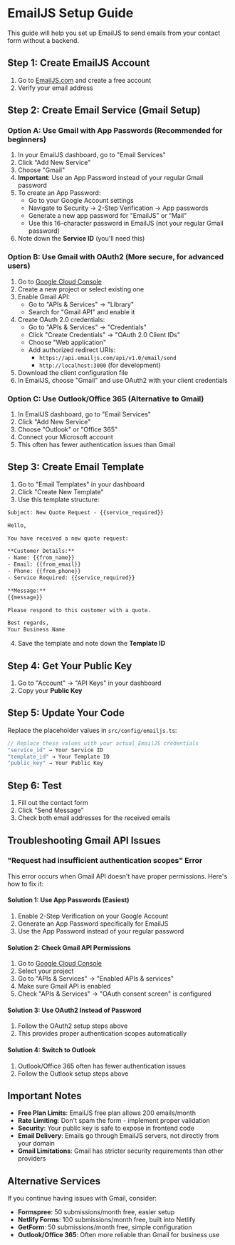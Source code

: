 # EmailJS Setup Guide

This guide will help you set up EmailJS to send emails from your contact form without a backend.

## Step 1: Create EmailJS Account

1. Go to [EmailJS.com](https://www.emailjs.com/) and create a free account
2. Verify your email address

## Step 2: Create Email Service (Gmail Setup)

### Option A: Use Gmail with App Passwords (Recommended for beginners)

1. In your EmailJS dashboard, go to "Email Services"
2. Click "Add New Service"
3. Choose "Gmail"
4. **Important**: Use an App Password instead of your regular Gmail password
5. To create an App Password:
   - Go to your Google Account settings
   - Navigate to Security → 2-Step Verification → App passwords
   - Generate a new app password for "EmailJS" or "Mail"
   - Use this 16-character password in EmailJS (not your regular Gmail password)
6. Note down the **Service ID** (you'll need this)

### Option B: Use Gmail with OAuth2 (More secure, for advanced users)

1. Go to [Google Cloud Console](https://console.cloud.google.com/)
2. Create a new project or select existing one
3. Enable Gmail API:
   - Go to "APIs & Services" → "Library"
   - Search for "Gmail API" and enable it
4. Create OAuth 2.0 credentials:
   - Go to "APIs & Services" → "Credentials"
   - Click "Create Credentials" → "OAuth 2.0 Client IDs"
   - Choose "Web application"
   - Add authorized redirect URIs:
     - `https://api.emailjs.com/api/v1.0/email/send`
     - `http://localhost:3000` (for development)
5. Download the client configuration file
6. In EmailJS, choose "Gmail" and use OAuth2 with your client credentials

### Option C: Use Outlook/Office 365 (Alternative to Gmail)

1. In EmailJS dashboard, go to "Email Services"
2. Click "Add New Service"
3. Choose "Outlook" or "Office 365"
4. Connect your Microsoft account
5. This often has fewer authentication issues than Gmail

## Step 3: Create Email Template

1. Go to "Email Templates" in your dashboard
2. Click "Create New Template"
3. Use this template structure:

```html
Subject: New Quote Request - {{service_required}}

Hello,

You have received a new quote request:

**Customer Details:**
- Name: {{from_name}}
- Email: {{from_email}}
- Phone: {{from_phone}}
- Service Required: {{service_required}}

**Message:**
{{message}}

Please respond to this customer with a quote.

Best regards,
Your Business Name
```

4. Save the template and note down the **Template ID**

## Step 4: Get Your Public Key

1. Go to "Account" → "API Keys" in your dashboard
2. Copy your **Public Key**

## Step 5: Update Your Code

Replace the placeholder values in `src/config/emailjs.ts`:

```typescript
// Replace these values with your actual EmailJS credentials
"service_id" → Your Service ID
"template_id" → Your Template ID  
"public_key" → Your Public Key
```

## Step 6: Test

1. Fill out the contact form
2. Click "Send Message"
3. Check both email addresses for the received emails

## Troubleshooting Gmail API Issues

### "Request had insufficient authentication scopes" Error

This error occurs when Gmail API doesn't have proper permissions. Here's how to fix it:

#### Solution 1: Use App Passwords (Easiest)
1. Enable 2-Step Verification on your Google Account
2. Generate an App Password specifically for EmailJS
3. Use the App Password instead of your regular password

#### Solution 2: Check Gmail API Permissions
1. Go to [Google Cloud Console](https://console.cloud.google.com/)
2. Select your project
3. Go to "APIs & Services" → "Enabled APIs & services"
4. Make sure Gmail API is enabled
5. Check "APIs & Services" → "OAuth consent screen" is configured

#### Solution 3: Use OAuth2 Instead of Password
1. Follow the OAuth2 setup steps above
2. This provides proper authentication scopes automatically

#### Solution 4: Switch to Outlook
1. Outlook/Office 365 often has fewer authentication issues
2. Follow the Outlook setup steps above

## Important Notes

- **Free Plan Limits**: EmailJS free plan allows 200 emails/month
- **Rate Limiting**: Don't spam the form - implement proper validation
- **Security**: Your public key is safe to expose in frontend code
- **Email Delivery**: Emails go through EmailJS servers, not directly from your domain
- **Gmail Limitations**: Gmail has stricter security requirements than other providers

## Alternative Services

If you continue having issues with Gmail, consider:
- **Formspree**: 50 submissions/month free, easier setup
- **Netlify Forms**: 100 submissions/month free, built into Netlify
- **GetForm**: 50 submissions/month free, simple configuration
- **Outlook/Office 365**: Often more reliable than Gmail for business use
